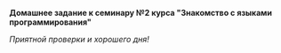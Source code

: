**Домашнее задание к семинару №2 курса "Знакомство с языками программирования"**

*Приятной проверки и хорошего дня!*
